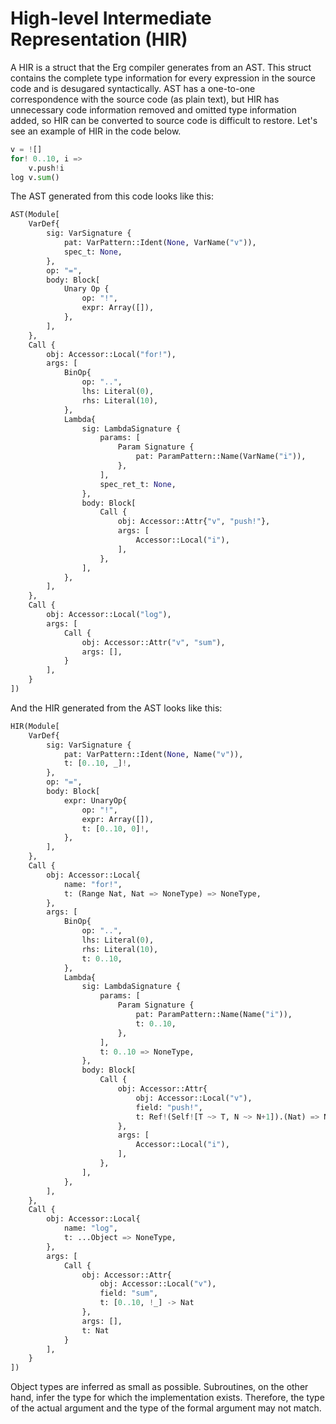 # High-level Intermediate Representation (HIR)

A HIR is a struct that the Erg compiler generates from an AST.
This struct contains the complete type information for every expression in the source code and is desugared syntactically.
AST has a one-to-one correspondence with the source code (as plain text), but HIR has unnecessary code information removed and omitted type information added, so HIR can be converted to source code is difficult to restore.
Let's see an example of HIR in the code below.

```python
v = ![]
for! 0..10, i =>
    v.push!i
log v.sum()
```

The AST generated from this code looks like this:

```python
AST(Module[
    VarDef{
        sig: VarSignature {
            pat: VarPattern::Ident(None, VarName("v")),
            spec_t: None,
        },
        op: "=",
        body: Block[
            Unary Op {
                op: "!",
                expr: Array([]),
            },
        ],
    },
    Call {
        obj: Accessor::Local("for!"),
        args: [
            BinOp{
                op: "..",
                lhs: Literal(0),
                rhs: Literal(10),
            },
            Lambda{
                sig: LambdaSignature {
                    params: [
                        Param Signature {
                            pat: ParamPattern::Name(VarName("i")),
                        },
                    ],
                    spec_ret_t: None,
                },
                body: Block[
                    Call {
                        obj: Accessor::Attr{"v", "push!"},
                        args: [
                            Accessor::Local("i"),
                        ],
                    },
                ],
            },
        ],
    },
    Call {
        obj: Accessor::Local("log"),
        args: [
            Call {
                obj: Accessor::Attr("v", "sum"),
                args: [],
            }
        ],
    }
])
```

And the HIR generated from the AST looks like this:

```python
HIR(Module[
    VarDef{
        sig: VarSignature {
            pat: VarPattern::Ident(None, Name("v")),
            t: [0..10, _]!,
        },
        op: "=",
        body: Block[
            expr: UnaryOp{
                op: "!",
                expr: Array([]),
                t: [0..10, 0]!,
            },
        ],
    },
    Call {
        obj: Accessor::Local{
            name: "for!",
            t: (Range Nat, Nat => NoneType) => NoneType,
        },
        args: [
            BinOp{
                op: "..",
                lhs: Literal(0),
                rhs: Literal(10),
                t: 0..10,
            },
            Lambda{
                sig: LambdaSignature {
                    params: [
                        Param Signature {
                            pat: ParamPattern::Name(Name("i")),
                            t: 0..10,
                        },
                    ],
                    t: 0..10 => NoneType,
                },
                body: Block[
                    Call {
                        obj: Accessor::Attr{
                            obj: Accessor::Local("v"),
                            field: "push!",
                            t: Ref!(Self![T ~> T, N ~> N+1]).(Nat) => NoneType,
                        },
                        args: [
                            Accessor::Local("i"),
                        ],
                    },
                ],
            },
        ],
    },
    Call {
        obj: Accessor::Local{
            name: "log",
            t: ...Object => NoneType,
        },
        args: [
            Call {
                obj: Accessor::Attr{
                    obj: Accessor::Local("v"),
                    field: "sum",
                    t: [0..10, !_] -> Nat
                },
                args: [],
                t: Nat
            }
        ],
    }
])
```

Object types are inferred as small as possible. Subroutines, on the other hand, infer the type for which the implementation exists.
Therefore, the type of the actual argument and the type of the formal argument may not match.